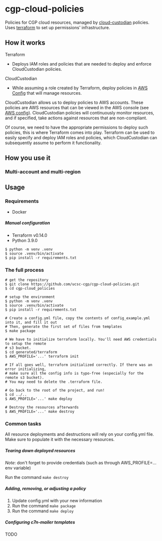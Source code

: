 # cgp-cloud-policies

Policies for CGP cloud resources, managed by [cloud-custodian] policies. Uses [terraform] to set up permissions' infrastructure.

  [cloud-custodian]: https://github.com/cloud-custodian/cloud-custodian
  [terraform]: https://github.com/hashicorp/terraform

## How it works

Terraform
* Deploys IAM roles and policies that are needed to deploy and enforce CloudCustodian policies.

CloudCustodian
* While assuming a role created by Terraform, deploy policies in [AWS Config] that will manage resources.

CloudCustodian allows us to deploy policies to AWS accounts. These policies are AWS resources
that can be viewed in the AWS console (see [AWS config]). CloudCustodian policies will continuously monitor resources,
and if specified, take actions against resources that are non-compliant. 

Of course, we need to have the appropriate permissions to deploy such policies, this is where Terraform comes into play. 
Terraform can be used to easily specify and deploy IAM roles and policies, 
which CloudCustodian can subsequently assume to perform it functionality.

## How you use it



   [AWS config]: https://aws.amazon.com/config/#:~:text=AWS%20Config%20is%20a%20service,configurations%20of%20your%20AWS%20resources.&text=This%20enables%20you%20to%20simplify,change%20management%2C%20and%20operational%20troubleshooting.

### Multi-account and multi-region

## Usage

### Requirements
* Docker

##### Manual configuration
* Terraform v0.14.0
* Python 3.9.0

```console
$ python -m venv .venv
$ source .venv/bin/activate
$ pip install -r requirements.txt
```

### The full process
```console
# get the repository
$ git clone https://github.com/ucsc-cgp/cgp-cloud-policies.git
$ cd cgp-cloud_policies

# setup the environment
$ python -m venv .venv
$ source .venv/bin/activate
$ pip install -r requirements.txt

# Create a config.yml file, copy the contents of config_example.yml into it, and fill it out
# Then, generate the first set of files from templates
$ make package

# We have to initialize terraform locally. You'll need AWS credentials to setup the remote
# s3 bucket.
$ cd generated/terraform
$ AWS_PROFILE='...' terraform init

# If all goes well, terraform initialized correctly. If there was an error initializing,
# make sure all the config info is typo-free (especially for the remote s3 bucket).
# You may need to delete the .terraform file.

# Go back to the root of the project, and run!
$ cd ../..
$ AWS_PROFILE='...' make deploy

# Destroy the resources afterwards
$ AWS_PROFILE='...' make destroy

```

### Common tasks
All resource deployments and destructions will rely on your config.yml file. Make sure to populate it with the necessary resources.

#####  Tearing down deployed resources
*Note*: don't forget to provide credentials (such as through AWS_PROFILE=... env variable)

Run the command ```make destroy```

##### Adding, removing, or adjusting a policy
1. Update config.yml with your new information
2. Run the command ```make package```
3. Run the command ```make deploy```

##### Configuring c7n-mailer templates
TODO
